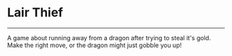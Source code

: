 # Lair Thief #
---
A game about running away from a dragon after trying to steal it's gold. Make the right move, or the dragon might just gobble you up!
